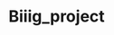 # Biiig_project

&nbsp;&nbsp;&nbsp;&nbsp;&nbsp;&nbsp;&nbsp;&nbsp;&nbsp;&nbsp;&nbsp;&nbsp;&nbsp;&nbsp;&nbsp;&nbsp;&nbsp;&nbsp;&nbsp;&nbsp;&nbsp;&nbsp;&nbsp;&nbsp;&nbsp;&nbsp;&nbsp;&nbsp;&nbsp;&nbsp;&nbsp;&nbsp;&nbsp;&nbsp;&nbsp;&nbsp;&nbsp;&nbsp;&nbsp;&nbsp;&nbsp;&nbsp;&nbsp;&nbsp;&nbsp;&nbsp;&nbsp;&nbsp;&nbsp;
<a href="https://www.youtube.com/watch?v=dQw4w9WgXcQ"><img src="https://media.tenor.com/x8v1oNUOmg4AAAAd/rickroll-roll.gif" style="margin:1055px;"></a>
<!-- unclickable if place in p -->
